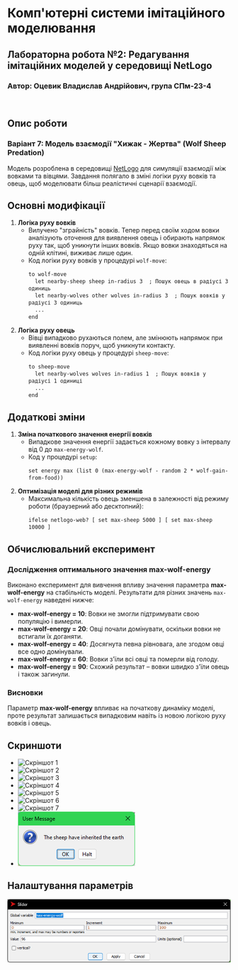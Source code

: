 # Комп'ютерні системи імітаційного моделювання

## Лабораторна робота №2: Редагування імітаційних моделей у середовищі NetLogo

### Автор: Оцевик Владислав Андрійович, група СПм-23-4

<br>

## Опис роботи
### Варіант 7: Модель взаємодії "Хижак - Жертва" (Wolf Sheep Predation)

Модель розроблена в середовищі [NetLogo](http://www.netlogoweb.org/launch#http://www.netlogoweb.org/assets/modelslib/Sample%20Models/Biology/Wolf%20Sheep%20Predation.nlogo) для симуляції взаємодії між вовками та вівцями. Завдання полягало в зміні логіки руху вовків та овець, щоб моделювати більш реалістичні сценарії взаємодії.

## Основні модифікації

1. **Логіка руху вовків**
   - Вилучено "зграйність" вовків. Тепер перед своїм ходом вовки аналізують оточення для виявлення овець і обирають напрямок руху так, щоб уникнути інших вовків. Якщо вовки знаходяться на одній клітині, виживає лише один.
   - Код логіки руху вовків у процедурі `wolf-move`:
     ```NetLogo
     to wolf-move
       let nearby-sheep sheep in-radius 3  ; Пошук овець в радіусі 3 одиниць
       let nearby-wolves other wolves in-radius 3  ; Пошук вовків у радіусі 3 одиниць
       ...
     end
     ```
2. **Логіка руху овець**
   - Вівці випадково рухаються полем, але змінюють напрямок при виявленні вовків поруч, щоб уникнути контакту.
   - Код логіки руху овець у процедурі `sheep-move`:
     ```NetLogo
     to sheep-move
       let nearby-wolves wolves in-radius 1  ; Пошук вовків у радіусі 1 одиниці
       ...
     end
     ```

## Додаткові зміни

1. **Зміна початкового значення енергії вовків**
   - Випадкове значення енергії задається кожному вовку з інтервалу від 0 до `max-energy-wolf`.
   - Код у процедурі `setup`:
     ```NetLogo
     set energy max (list 0 (max-energy-wolf - random 2 * wolf-gain-from-food))
     ```
2. **Оптимізація моделі для різних режимів**
   - Максимальна кількість овець зменшена в залежності від режиму роботи (браузерний або десктопний):
     ```NetLogo
     ifelse netlogo-web? [ set max-sheep 5000 ] [ set max-sheep 10000 ]
     ```

## Обчислювальний експеримент
### Дослідження оптимального значення **max-wolf-energy**

Виконано експеримент для вивчення впливу значення параметра **max-wolf-energy** на стабільність моделі. Результати для різних значень `max-wolf-energy` наведені нижче:

- **max-wolf-energy = 10**: Вовки не змогли підтримувати свою популяцію і вимерли.
- **max-wolf-energy = 20**: Овці почали домінувати, оскільки вовки не встигали їх доганяти.
- **max-wolf-energy = 40**: Досягнута певна рівновага, але згодом овці все одно домінували.
- **max-wolf-energy = 60**: Вовки з'їли всі овці та померли від голоду.
- **max-wolf-energy = 90**: Схожий результат – вовки швидко з'їли овець і також загинули.

### Висновки
Параметр **max-wolf-energy** впливає на початкову динаміку моделі, проте результат залишається випадковим навіть із новою логікою руху вовків і овець.

## Скриншоти

- ![Скріншот 1](1.png)
- ![Скріншот 2](2.png)
- ![Скріншот 3](3.png)
- ![Скріншот 4](4.png)
- ![Скріншот 5](5.png)
- ![Скріншот 6](6.png)
- ![Скріншот 7](7.png)
- ![Оповіщення про перемогу овець](sheep.png)

## Налаштування параметрів

![Налаштування](settings.png)
